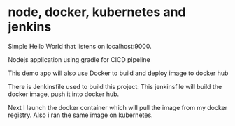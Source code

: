 # node, docker, kubernetes and jenkins
Simple Hello World that listens on localhost:9000.

Nodejs application using gradle for CICD pipeline

This demo app will also use Docker to build and deploy image to docker hub

There is Jenkinsfile used to build this project: This jenkinsfile will build the docker image, push it into docker hub.

Next I launch the docker container which will pull the image from my docker registry.
Also i ran the same image on kubernetes.
